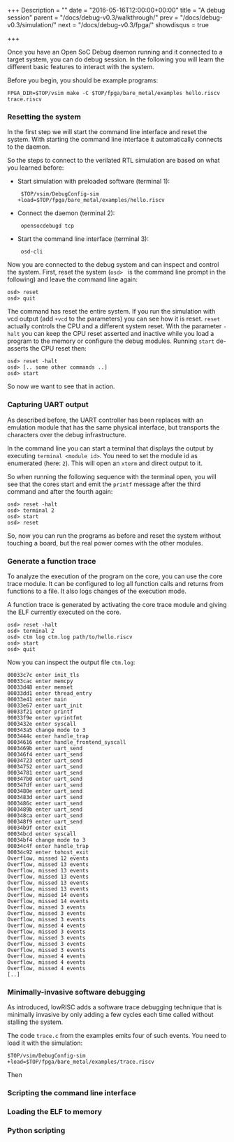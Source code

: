 +++
Description = ""
date = "2016-05-16T12:00:00+00:00"
title = "A debug session"
parent = "/docs/debug-v0.3/walkthrough/"
prev = "/docs/debug-v0.3/simulation/"
next = "/docs/debug-v0.3/fpga/"
showdisqus = true

+++

Once you have an Open SoC Debug daemon running and it connected to a
target system, you can do debug session. In the following you will
learn the different basic features to interact with the system.

Before you begin, you should be example programs:

    FPGA_DIR=$TOP/vsim make -C $TOP/fpga/bare_metal/examples hello.riscv trace.riscv

### Resetting the system

In the first step we will start the command line interface and reset
the system. With starting the command line interface it automatically
connects to the daemon.

So the steps to connect to the verilated RTL simulation are based on
what you learned before:

 * Start simulation with preloaded software (terminal 1):

        $TOP/vsim/DebugConfig-sim +load=$TOP/fpga/bare_metal/examples/hello.riscv

 * Connect the daemon (terminal 2):

        opensocdebugd tcp

 * Start the command line interface (terminal 3):

        osd-cli

Now you are connected to the debug system and can inspect and control
the system. First, reset the system (`osd> ` is the command line prompt
in the following) and leave the command line again:

    osd> reset
    osd> quit

The command has reset the entire system. If you run the simulation
with vcd output (add `+vcd` to the parameters) you can see how it is
reset. `reset` actually controls the CPU and a different system
reset. With the parameter `-halt` you can keep the CPU reset asserted
and inactive while you load a program to the memory or
configure the debug modules. Running `start` de-asserts the CPU reset
then:

    osd> reset -halt
    osd> [.. some other commands ..]
	osd> start

So now we want to see that in action.

### Capturing UART output

As described before, the UART controller has been replaces with an
emulation module that has the same physical interface, but transports
the characters over the debug infrastructure.

In the command line you can start a terminal that displays the output
by executing `terminal <module id>`. You need to set the module id as
enumerated (here: `2`). This will open an `xterm` and direct output to
it.

So when running the following sequence with the terminal open, you
will see that the cores start and emit the `printf` message after the
third command and after the fourth again:

    osd> reset -halt
    osd> terminal 2
    osd> start
	osd> reset

So, now you can run the programs as before and reset the system
without touching a board, but the real power comes with the other
modules.

### Generate a function trace

To analyze the execution of the program on the core, you can use the
core trace module. It can be configured to log all function calls and
returns from functions to a file. It also logs changes of the
execution mode.

A function trace is generated by activating the core trace module and
giving the ELF currently executed on the core.

    osd> reset -halt
    osd> terminal 2
	osd> ctm log ctm.log path/to/hello.riscv
	osd> start
	osd> quit

Now you can inspect the output file `ctm.log`:

	00033c7c enter init_tls
	00033cac enter memcpy
	00033d48 enter memset
	00033dd1 enter thread_entry
	00033e41 enter main
	00033e67 enter uart_init
	00033f21 enter printf
	00033f9e enter vprintfmt
	0003432e enter syscall
	000343a5 change mode to 3
	0003444c enter handle_trap
	00034616 enter handle_frontend_syscall
	0003469b enter uart_send
	000346f4 enter uart_send
	00034723 enter uart_send
	00034752 enter uart_send
	00034781 enter uart_send
	000347b0 enter uart_send
	000347df enter uart_send
	0003480e enter uart_send
	0003483d enter uart_send
	0003486c enter uart_send
	0003489b enter uart_send
	000348ca enter uart_send
	000348f9 enter uart_send
	00034b9f enter exit
	00034bcd enter syscall
	00034bf4 change mode to 3
	00034c4f enter handle_trap
	00034c92 enter tohost_exit
	Overflow, missed 12 events
	Overflow, missed 13 events
	Overflow, missed 13 events
	Overflow, missed 13 events
	Overflow, missed 13 events
	Overflow, missed 13 events
	Overflow, missed 14 events
	Overflow, missed 14 events
	Overflow, missed 3 events
	Overflow, missed 3 events
	Overflow, missed 3 events
	Overflow, missed 4 events
	Overflow, missed 3 events
	Overflow, missed 3 events
	Overflow, missed 3 events
	Overflow, missed 3 events
	Overflow, missed 4 events
	Overflow, missed 4 events
	Overflow, missed 4 events
	[..]



### Minimally-invasive software debugging

As introduced, lowRISC adds a software trace debugging technique that
is minimally invasive by only adding a few cycles each time called
without stalling the system.

The code `trace.c` from the examples emits four of such events. You
need to load it with the simulation:

    $TOP/vsim/DebugConfig-sim +load=$TOP/fpga/bare_metal/examples/trace.riscv

Then 

### Scripting the command line interface

### Loading the ELF to memory

### Python scripting
